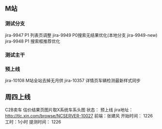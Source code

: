 ## M站
### 测试分支
jira-9947 P1 列表页调整
jira-9949 P0搜索无结果优化(本地分支  jira-9949-new)
jira-9948 P1 搜索框推荐优化

### 测试主干


### 预上线 
jira-10108 M站全站去掉无月供
jira-10357 详情页车辆检测最新样式同步


## 周四上线

C2B卖车 估价结果页图片取X系统车系头图
状态： 预上线 
jira地址：http://tlc.xin.com/browse/NCSERVER-10027
前端：张建风 
开始时间： 1226 
工时：1小时 
提测时间： 1226

